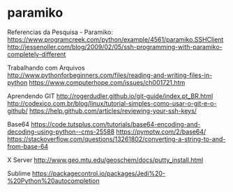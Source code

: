 # paramiko

Referencias da Pesquisa - Paramiko:
https://www.programcreek.com/python/example/4561/paramiko.SSHClient
http://jessenoller.com/blog/2009/02/05/ssh-programming-with-paramiko-completely-different

Trabalhando com Arquivos
http://www.pythonforbeginners.com/files/reading-and-writing-files-in-python
https://www.computerhope.com/issues/ch001721.htm

Aprendendo GIT
http://rogerdudler.github.io/git-guide/index.pt_BR.html
http://codexico.com.br/blog/linux/tutorial-simples-como-usar-o-git-e-o-github/
https://help.github.com/articles/reviewing-your-ssh-keys/

Base64
https://code.tutsplus.com/tutorials/base64-encoding-and-decoding-using-python--cms-25588
https://pymotw.com/2/base64/
https://stackoverflow.com/questions/13261802/converting-a-string-to-and-from-base-64

X Server
http://www.geo.mtu.edu/geoschem/docs/putty_install.html

Sublime
https://packagecontrol.io/packages/Jedi%20-%20Python%20autocompletion
